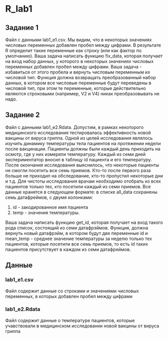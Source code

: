 # R_lab1

## Задание 1

Файл с данными lab1_e1.csv. Мы видим, что в некоторых значениях числовых переменных добавлен пробел между цифрами. В результате R определит такие переменные как строку (или как фактор по умолчанию). Ваша задача написать функцию fix_data, которая получает на вход набор данных, у которого в некоторых значениях числовых переменных добавлен пробел между цифрами. Ваша задача - избавиться от этого пробела и вернуть числовым переменным их числовой тип. Функция должна возвращать преобразованный набор данных, в котором все числовые переменные будут переведены в числовой тип, при этом те переменные, которые действительно являются строковыми (например, V2 и V4) никак преобразовывать не надо.

## Задание 2

Файл с данными lab1_e2.Rdata. Допустим, в рамках некоторого медицинского исследования тестировалась эффективность новой вакцины от вируса гриппа. Одной из целей исследования являлось изучить динамику температуры тела пациентов на протяжении недели после вакцинации. Пациенты должны были каждый день приходить на осмотр, где у них измеряли температуру. Каждый из семи дней экспериментатор вносил в таблицу id пациента и его температуру. После окончания исследования выяснилось, что некоторые пациенты не смогли посетить все семь приемов. Кто-то после первого раза больше не приходил на обследование, кто-то пропустил некоторые дни и т.д. Для чистоты исследования врачам необходимо отобрать из всех пациентов только тех, кто посетили каждый из семи приемов. Все данные хранятся в следующем формате: в списке all_data сохранены семь датафреймов, с двумя колонками:

1. id - закодированное имя пациента
2. temp - значения температуры.

Ваша задача написать функцию get_id, которая получает на вход такого рода список, состоящий из семи датафрэймов. Функция, должна вернуть новый датафрэйм, в котором будут две переменные id и mean_temp - среднее значение температуры за неделю только тех пациентов, которые посетили все семь приемов, то есть id таких пациентов присутствует в каждом из семи датафреймов.

## Данные

### lab1_e1.csv

Файл содержит данные со строками и значениями числовых переменных, в которых добавлен пробел между цифрами

### lab1_e2.Rdata

Файл содержит данные о температуре пациентов, которые учавствовали в медицинском исследовании новой вакцины от вируса гриппа
